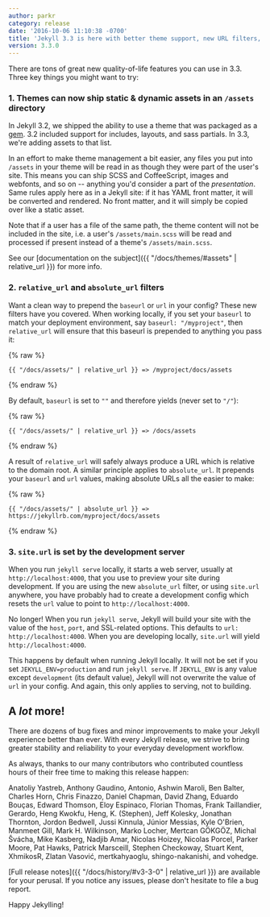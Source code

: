 ```yaml
---
author: parkr
category: release
date: '2016-10-06 11:10:38 -0700'
title: 'Jekyll 3.3 is here with better theme support, new URL filters, and tons more'
version: 3.3.0
---
```


There are tons of great new quality-of-life features you can use in 3.3.
Three key things you might want to try:

### 1. Themes can now ship static & dynamic assets in an `/assets` directory

In Jekyll 3.2, we shipped the ability to use a theme that was packaged as a
[gem](http://guides.rubygems.org/). 3.2 included support for includes,
layouts, and sass partials. In 3.3, we're adding assets to that list.

In an effort to make theme management a bit easier, any files you put into
`/assets` in your theme will be read in as though they were part of the
user's site. This means you can ship SCSS and CoffeeScript, images and
webfonts, and so on -- anything you'd consider a part of the
*presentation*. Same rules apply here as in a Jekyll site: if it has YAML
front matter, it will be converted and rendered. No front matter, and it
will simply be copied over like a static asset.

Note that if a user has a file of the same path, the theme content will not
be included in the site, i.e. a user's `/assets/main.scss` will be read and
processed if present instead of a theme's `/assets/main.scss`.

See our [documentation on the subject]({{ "/docs/themes/#assets" |
relative_url }})  for more info.

### 2. `relative_url` and `absolute_url` filters

Want a clean way to prepend the `baseurl` or `url` in your config? These new
filters have you covered. When working locally, if you set your `baseurl` to
match your deployment environment, say `baseurl: "/myproject"`, then
`relative_url` will ensure that this baseurl is prepended to anything you
pass it:

{% raw %}
```liquid
{{ "/docs/assets/" | relative_url }} => /myproject/docs/assets
```
{% endraw %}

By default, `baseurl` is set to `""` and therefore yields (never set to
`"/"`):

{% raw %}
```liquid
{{ "/docs/assets/" | relative_url }} => /docs/assets
```
{% endraw %}

A result of `relative_url` will safely always produce a URL which is
relative to the domain root. A similar principle applies to `absolute_url`.
It prepends your `baseurl` and `url` values, making absolute URLs all the
easier to make:

{% raw %}
```liquid
{{ "/docs/assets/" | absolute_url }} => https://jekyllrb.com/myproject/docs/assets
```
{% endraw %}

### 3. `site.url` is set by the development server

When you run `jekyll serve` locally, it starts a web server, usually at
`http://localhost:4000`, that you use to preview your site during
development. If you are using the new `absolute_url` filter, or using
`site.url` anywhere, you have probably had to create a development config
which resets the `url` value to point to `http://localhost:4000`.

No longer! When you run `jekyll serve`, Jekyll will build your site with the
value of the `host`, `port`, and SSL-related options. This defaults to `url:
http://localhost:4000`. When you are developing locally, `site.url` will
yield `http://localhost:4000`.

This happens by default when running Jekyll locally. It will not be set if
you set `JEKYLL_ENV=production` and run `jekyll serve`. If `JEKYLL_ENV` is
any value except `development` (its default value), Jekyll will not
overwrite the value of `url` in your config. And again, this only applies to
serving, not to building.

## A *lot* more!

There are dozens of bug fixes and minor improvements to make your Jekyll
experience better than ever. With every Jekyll release, we strive to bring
greater stability and reliability to your everyday development workflow.

As always, thanks to our many contributors who contributed countless hours
of their free time to making this release happen:

Anatoliy Yastreb, Anthony Gaudino, Antonio, Ashwin Maroli, Ben Balter,
Charles Horn, Chris Finazzo, Daniel Chapman, David Zhang, Eduardo Bouças,
Edward Thomson, Eloy Espinaco, Florian Thomas, Frank Taillandier, Gerardo,
Heng Kwokfu, Heng, K. (Stephen), Jeff Kolesky, Jonathan Thornton, Jordon
Bedwell, Jussi Kinnula, Júnior Messias, Kyle O'Brien, Manmeet Gill, Mark
H. Wilkinson, Marko Locher, Mertcan GÖKGÖZ, Michal Švácha, Mike Kasberg,
Nadjib Amar, Nicolas Hoizey, Nicolas Porcel, Parker Moore, Pat Hawks,
Patrick Marsceill, Stephen Checkoway, Stuart Kent, XhmikosR, Zlatan Vasović,
mertkahyaoglu, shingo-nakanishi, and vohedge.

[Full release notes]({{ "/docs/history/#v3-3-0" | relative_url }}) are
available for your perusal. If you notice any issues, please don't hesitate
to file a bug report.

Happy Jekylling!

